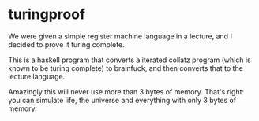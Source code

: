 # turingproof

We were given a simple register machine language in a lecture, and I decided to prove it turing complete.

This is a haskell program that converts a iterated collatz program (which is known to be turing complete) to brainfuck, and then converts that to the lecture language.

Amazingly this will never use more than 3 bytes of memory.
That's right: you can simulate life, the universe and everything with only 3 bytes of memory.

